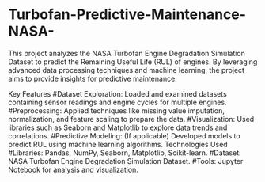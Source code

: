 # Turbofan-Predictive-Maintenance-NASA-
This project analyzes the NASA Turbofan Engine Degradation Simulation Dataset to predict the Remaining Useful Life (RUL) of engines. 
By leveraging advanced data processing techniques and machine learning, the project aims to provide insights for predictive maintenance.

Key Features
#Dataset Exploration: Loaded and examined datasets containing sensor readings and engine cycles for multiple engines.
#Preprocessing: Applied techniques like missing value imputation, normalization, and feature scaling to prepare the data.
#Visualization: Used libraries such as Seaborn and Matplotlib to explore data trends and correlations.
#Predictive Modeling: (If applicable) Developed models to predict RUL using machine learning algorithms.
Technologies Used
#Libraries: Pandas, NumPy, Seaborn, Matplotlib, Scikit-learn.
#Dataset: NASA Turbofan Engine Degradation Simulation Dataset.
#Tools: Jupyter Notebook for analysis and visualization.

